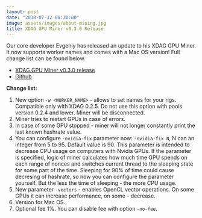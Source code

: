 ```yaml
---
layout: post
date: "2018-07-12 08:30:00"
image: assets/images/about-mining.jpg
title: XDAG GPU Miner v0.3.0 Release
---
```


Our core developer Evgeniy has released an update to his XDAG GPU Miner. It now supports worker names and comes with a Mac OS version! Full change list can be found below. 

- [XDAG GPU Miner v0.3.0 release](https://github.com/jonano614/DaggerGpuMiner/releases/tag/0.3.0)
- [Github](https://github.com/jonano614/DaggerGpuMiner)

**Change list:**
1. New option `-w <WORKER_NAME>` - allows to set names for your rigs. Compatible only with XDAG 0.2.5. Do not use this option with pools version 0.2.4 and lower. Miner will be disconnected.
1. Miner tries to restart GPUs in case of errors.
1. In case of some GPU stopped - miner will not longer constantly print the last known hashrate value.
1. You can configure `-nvidia-fix` parameter now: `-nvidia-fix N`, N can an integer from 5 to 95. Default value is 90. This parameter is intended to decrease CPU usage on computers with Nvidia GPUs. If the parameter is specified, logic of miner calculates how much time GPU spends on each range of nonces and switches current thread to the sleeping state for some part of the time. Sleeping for 90% of time could cause decresing of hashrate, so now you can configure the parameter yourself. But the less the time of sleeping - the more CPU usage.
1. New parameter `-vectors` - enables OpenCL vector operations. On some GPUs it can increase performance, on some - decrease.
1. Version for Mac OS.
1. Optional fee 1%. You can disable fee with option `-no-fee`.